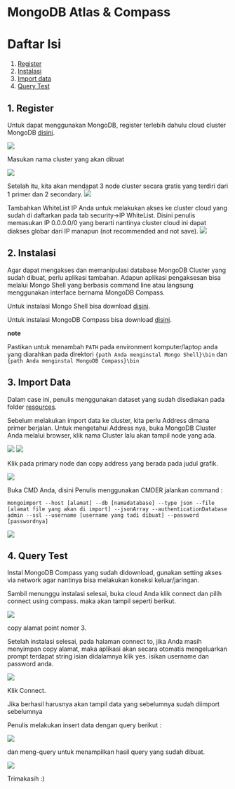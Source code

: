 # MongoDB Atlas & Compass

# Daftar Isi
1. [Register](#1-register)
2. [Instalasi](#2-instalasi)
3. [Import data](#3-import-data)
4. [Query Test](#4-query-test)

## 1. Register

Untuk dapat menggunakan MongoDB, register terlebih dahulu cloud cluster MongoDB <a href="https://www.mongodb.com/cloud/atlas">disini</a>. 

<img src="/MongoDB/resources/register.png">

Masukan nama cluster yang akan dibuat

<img src="/MongoDB/resources/make name.png">

Setelah itu, kita akan mendapat 3 node cluster secara gratis yang terdiri dari 1 primer dan 2 secondary. 
<img src="/MongoDB/resources/proses make cluster.png">

Tambahkan WhiteList IP Anda untuk melakukan akses ke cluster cloud yang sudah di daftarkan pada tab security->IP WhiteList. Disini penulis memasukan IP 0.0.0.0/0 yang berarti nantinya cluster cloud ini dapat diakses globar dari IP manapun (not recommended and not save).
<img src="/MongoDB/resources/whitelist.png">


## 2. Instalasi

Agar dapat mengakses dan memanipulasi database MongoDB Cluster yang sudah dibuat, perlu aplikasi tambahan. Adapun aplikasi pengaksesan bisa melalui Mongo Shell yang berbasis command line atau langsung menggunakan interface bernama MongoDB Compass.

Untuk instalasi Mongo Shell bisa download <a href="https://downloads.mongodb.org/win32/mongodb-shell-win32-x86_64-2008plus-ssl-4.0.8.zip">disini</a>.

Untuk instalasi MongoDB Compass bisa download <a href="https://www.mongodb.com/download-center/community">disini</a>.

**note**

Pastikan untuk menambah ```PATH``` pada environment komputer/laptop anda yang diarahkan pada direktori ```{path Anda menginstal Mongo Shell}\bin``` dan ```{path Anda menginstal MongoDB Compass}\bin```

## 3. Import Data

Dalam case ini, penulis menggunakan dataset yang sudah disediakan pada folder <a href="">resources</a>.

Sebelum melakukan import data ke cluster, kita perlu Address dimana primer berjalan. Untuk mengetahui Address nya, buka MongoDB Cluster Anda melalui browser, klik nama Cluster lalu akan tampil node yang ada.

<img src="/MongoDB/resources/import1.png">

<img src="/MongoDB/resources/import2.png">

Klik pada primary node dan copy address yang berada pada judul grafik.


<img src="/MongoDB/resources/import3.png">

Buka CMD Anda, disini Penulis menggunakan CMDER jalankan command :

```
mongoimport --host [alamat] --db [namadatabase] --type json --file [alamat file yang akan di import] --jsonArray --authenticationDatabase admin --ssl --username [username yang tadi dibuat] --password [passwordnya] 
```
<img src="/MongoDB/resources/import.png">

## 4. Query Test

Instal MongoDB Compass yang sudah didownload, gunakan setting akses via network agar nantinya bisa melakukan koneksi keluar/jaringan.

Sambil menunggu instalasi selesai, buka cloud Anda klik connect dan pilih connect using compass. maka akan tampil seperti berikut.

<img src="/MongoDB/resources/compass connect.png">

copy alamat point nomer 3.

Setelah instalasi selesai, pada halaman connect to, jika Anda masih menyimpan copy alamat, maka aplikasi akan secara otomatis mengeluarkan prompt terdapat string isian didalamnya klik yes. isikan username dan password anda.

<img src="/MongoDB/resources/compass connect 2.png">

Klik Connect.

Jika berhasil harusnya akan tampil data yang sebelumnya sudah diimport sebelumnya

Penulis melakukan insert data dengan query berikut :

<img src="/MongoDB/resources/insert.png">

dan meng-query untuk menampilkan hasil query yang sudah dibuat.

<img src="/MongoDB/resources/query.png">


Trimakasih :)


